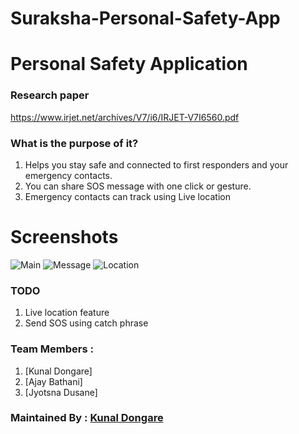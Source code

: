 # Suraksha-Personal-Safety-App
# Personal Safety Application
### Research paper 
https://www.irjet.net/archives/V7/i6/IRJET-V7I6560.pdf

### What is the purpose of it?
1. Helps you stay safe and connected to first responders and your emergency contacts.
2. You can share SOS message with one click or gesture.
3. Emergency contacts can track using Live location

# Screenshots
![Main](https://github.com/nastyzera/Suraksha-Personal-Safety-App/raw/master/Screenshots/surakshaMain.jpg)
![Message](https://github.com/nastyzera/Suraksha-Personal-Safety-App/raw/master/Screenshots/surakshaRcv.jpg)
![Location](https://github.com/nastyzera/Suraksha-Personal-Safety-App/raw/master/Screenshots/surakshaLoc.jpg)

### TODO
1. Live location feature
2. Send SOS using catch phrase

### Team Members : 
1. [Kunal Dongare]
2. [Ajay Bathani]
3. [Jyotsna Dusane]

### Maintained By : [Kunal Dongare](https://github.com/nastyzera)
